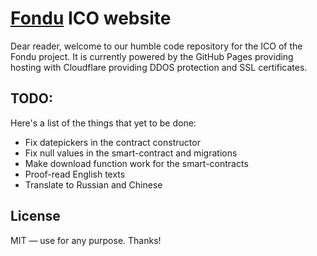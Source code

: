 # [Fondu](https://fondu.io) ICO website
Dear reader, welcome to our humble code repository for the ICO of the Fondu project. It is currently powered by the GitHub Pages providing hosting with Cloudflare providing DDOS protection and SSL certificates.

## TODO:
Here's a list of the things that yet to be done:
* Fix datepickers in the contract constructor
* Fix null values in the smart-contract and migrations
* Make download function work for the smart-contracts
* Proof-read English texts
* Translate to Russian and Chinese

## License
MIT — use for any purpose. Thanks!